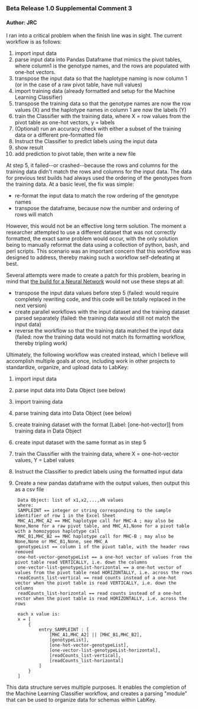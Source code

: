### Beta Release 1.0 Supplemental Comment 3
#### Author: JRC
I ran into a critical problem when the finish line was in sight. The current workflow is as follows:
1) import input data
2) parse input data into Pandas Dataframe that mimics the pivot tables, where column1 is the genotype names, and the rows are populated with one-hot vectors.
3) transpose the input data so that the haplotype naming is now column 1 (or in the case of a raw pivot table, have null values)
4) import training data (already formatted and setup for the Machine Learning Classifier)
5) transpose the training data so that the genotype names are now the row values (X) and the haplotype names in column 1 are now the labels (Y)
6) train the Classifier with the training data, where X = row values from the pivot table as one-hot vectors, y = labels
7) (Optional) run an accuracy check with either a subset of the training data or a different pre-formatted file
8) Instruct the Classifier to predict labels using the input data
9) show result
10) add prediction to pivot table, then write a new file

At step 5, it failed--or crashed--because the rows and columns for the training data didn't match the rows and columns for the input data.
The data for previous test builds had always used the ordering of the genotypes from the training data. At a basic level, the fix was simple: 
* re-format the input data to match the row ordering of the genotype names
* transpose the dataframe, because now the number and ordering of rows will match

However, this would not be an effective long term solution.  The moment a researcher attempted to use a different dataset that was not correctly formatted,
the exact same problem would occur, with the only solution being to manually reformat the data using a collection of python, bash, and perl scripts. 
This scenario was an important concern that this workflow was designed to address, thereby making such a workflow self-defeating at best.

Several attempts were made to create a patch for this problem, bearing in mind that 
[the build for a Neural Network](https://github.com/disulfidebond/MHC_Automation_ML/blob/dev/dev_comments2_beta_1_0.md) would not use these steps at all:
* transpose the input data values before step 5 (failed: would require completely rewriting code, and this code will be totally replaced in the next version)
* create parallel workflows with the input dataset and the training dataset parsed separately (failed: the training data would still not match the input data)
* reverse the workflow so that the training data matched the input data (failed: now the training data would not match its formatting workflow, thereby tripling work)

Ultimately, the following workflow was created instead, which I believe will accomplish multiple goals at once, 
including work in other projects to standardize, organize, and upload data to LabKey:
1) import input data
2) parse input data into Data Object (see below)
3) import training data
4) parse training data into Data Object (see below)
5) create training dataset with the format
[Label: [one-hot-vector]]
from training data in Data Object
6) create input dataset with the same format as in step 5
7) train the Classifier with the training data, where X = one-hot-vector values, Y = Label values
8) Instruct the Classifier to predict labels using the formatted input data
9) Create a new pandas dataframe with the output values, then output this as a csv file

        Data Object: list of x1,x2,...,xN values
        where:
        SAMPLEINT == integer or string corresponding to the sample identifier of row 1 in the Excel Sheet
        MHC_A1,MHC_A2 == MHC haplotype call for MHC-A ; may also be None,None for a raw pivot table, and MHC_A1,None for a pivot table with a homozygous haplotype call
        MHC_B1,MHC_B2 == MHC haplotype call for MHC-B ; may also be None,None or MHC_B1,None, see MHC_A
        genotypeList == column 1 of the pivot table, with the header rows removed
        one-hot-vector-genotypeList == a one-hot vector of values from the pivot table read VERTICALLY, i.e. down the columns
        one-vector-list-genotypeList-horizontal == a one-hot vector of values from the pivot table read HORIZONTALLY, i.e. across the rows
        readCounts_list-vertical == read counts instead of a one-hot vector when the pivot table is read VERTICALLY, i.e. down the columns
        readCounts_list-horizontal == read counts instead of a one-hot vector when the pivot table is read HORIZONTALLY, i.e. across the rows

        each x value is:
        x = [
            {
                entry_SAMPLEINT : [
                    [MHC_A1,MHC_A2] || [MHC_B1,MHC_B2], 
                    [genotypeList], 
                    [one-hot-vector-genotypeList],
                    [one-vector-list-genotypeList-horizontal],
                    [readCounts_list-vertical], 
                    [readCounts_list-horizontal] 
                ]
            }
        ]

This data structure serves multiple purposes.  It enables the completion of the Machine Learning Classifier workflow, and creates 
a parsing "module" that can be used to organize data for schemas within LabKey.
